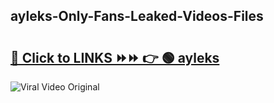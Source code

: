 
 ## ayleks-Only-Fans-Leaked-Videos-Files

# <h2><a href="https://mediaupload.pro?ayleks">🔗 Click to LINKS ⏩⏩ 👉 🟢 ayleks </a></h2>

<a href="https://mediaupload.pro?ayleks" rel="nofollow" data-target="animated-image.originalLink"><img src="https://i.ibb.co.com/xMMVF88/686577567.gif" alt="Viral Video Original" style="max-width: 100%; display: inline-block;" data-target="animated-image.originalImage"></a>
